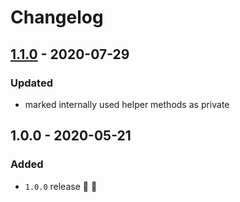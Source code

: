 # Changelog


## [1.1.0](https://github.com/supercharge/pipeline/compare/v1.0.0...v1.1.0) - 2020-07-29

### Updated
- marked internally used helper methods as private


## 1.0.0 - 2020-05-21

### Added
- `1.0.0` release 🚀 🎉
